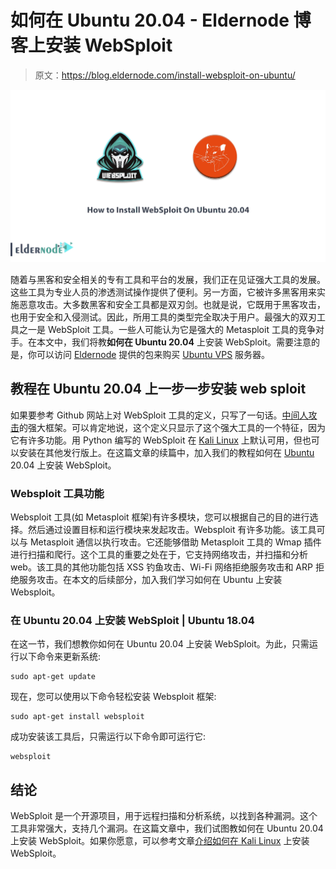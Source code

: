 # 如何在 Ubuntu 20.04 - Eldernode 博客上安装 WebSploit

> 原文：<https://blog.eldernode.com/install-websploit-on-ubuntu/>

![How to Install WebSploit On Ubuntu 20.04](img/e61133459e08f22b96f711fe8e44b0bd.png)

随着与黑客和安全相关的专有工具和平台的发展，我们正在见证强大工具的发展。这些工具为专业人员的渗透测试操作提供了便利。另一方面，它被许多黑客用来实施恶意攻击。大多数黑客和安全工具都是双刃剑。也就是说，它既用于黑客攻击，也用于安全和入侵测试。因此，所用工具的类型完全取决于用户。最强大的双刃工具之一是 WebSploit 工具。一些人可能认为它是强大的 Metasploit 工具的竞争对手。在本文中，我们将教**如何在 Ubuntu 20.04** 上安装 WebSploit。需要注意的是，你可以访问 [Eldernode](https://eldernode.com/) 提供的包来购买 [Ubuntu VPS](https://eldernode.com/ubuntu-vps/) 服务器。

## **教程在 Ubuntu 20.04 上一步一步安装 web sploit**

如果要参考 Github 网站上对 WebSploit 工具的定义，只写了一句话。[中间人攻击](https://blog.eldernode.com/man-in-the-middle-attack/)的强大框架。可以肯定地说，这个定义只显示了这个强大工具的一个特征，因为它有许多功能。用 Python 编写的 WebSploit 在 [Kali Linux](https://blog.eldernode.com/tag/kali-linux/) 上默认可用，但也可以安装在其他发行版上。在这篇文章的续篇中，加入我们的教程如何在 [Ubuntu](https://blog.eldernode.com/tag/ubuntu/) 20.04 上安装 WebSploit。

### **Websploit 工具功能**

Websploit 工具(如 Metasploit 框架)有许多模块，您可以根据自己的目的进行选择。然后通过设置目标和运行模块来发起攻击。Websploit 有许多功能。该工具可以与 Metasploit 通信以执行攻击。它还能够借助 Metasploit 工具的 Wmap 插件进行扫描和爬行。这个工具的重要之处在于，它支持网络攻击，并扫描和分析 web。该工具的其他功能包括 XSS 钓鱼攻击、Wi-Fi 网络拒绝服务攻击和 ARP 拒绝服务攻击。在本文的后续部分，加入我们学习如何在 Ubuntu 上安装 Websploit。

### **在 Ubuntu 20.04 上安装 WebSploit | Ubuntu 18.04**

在这一节，我们想教你如何在 Ubuntu 20.04 上安装 WebSploit。为此，只需运行以下命令来更新系统:

```
sudo apt-get update
```

现在，您可以使用以下命令轻松安装 Websploit 框架:

```
sudo apt-get install websploit
```

成功安装该工具后，只需运行以下命令即可运行它:

```
websploit
```

## 结论

WebSploit 是一个开源项目，用于远程扫描和分析系统，以找到各种漏洞。这个工具非常强大，支持几个漏洞。在这篇文章中，我们试图教如何在 Ubuntu 20.04 上安装 WebSploit。如果你愿意，可以参考文章[介绍如何在 Kali Linux](https://blog.eldernode.com/introducing-and-install-websploit-on-kali/) 上安装 WebSploit。